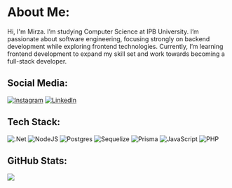 # About Me:

Hi, I'm Mirza. I’m studying Computer Science at IPB University. I’m passionate about software engineering, focusing strongly on backend development while exploring frontend technologies. Currently, I’m learning frontend development to expand my skill set and work towards becoming a full-stack developer.

## Social Media:

[![Instagram](https://img.shields.io/badge/Instagram-%23E4405F.svg?logo=Instagram&logoColor=white)](https://instagram.com/mirzahafizm) [![LinkedIn](https://img.shields.io/badge/LinkedIn-%230077B5.svg?logo=linkedin&logoColor=white)](https://linkedin.com/in/mirzahm)

## Tech Stack:

![.Net](https://img.shields.io/badge/.NET-5C2D91?style=for-the-badge&logo=.net&logoColor=white) ![NodeJS](https://img.shields.io/badge/node.js-6DA55F?style=for-the-badge&logo=node.js&logoColor=white) ![Postgres](https://img.shields.io/badge/postgres-%23316192.svg?style=for-the-badge&logo=postgresql&logoColor=white) ![Sequelize](https://img.shields.io/badge/Sequelize-52B0E7?style=for-the-badge&logo=Sequelize&logoColor=white) ![Prisma](https://img.shields.io/badge/Prisma-3982CE?style=for-the-badge&logo=Prisma&logoColor=white) ![JavaScript](https://img.shields.io/badge/javascript-%23323330.svg?style=for-the-badge&logo=javascript&logoColor=%23F7DF1E) ![PHP](https://img.shields.io/badge/php-%23777BB4.svg?style=for-the-badge&logo=php&logoColor=white)

## GitHub Stats:

![](https://github-readme-stats.vercel.app/api/top-langs/?username=mirzahafizm&theme=dark&hide_border=false&include_all_commits=false&count_private=false&layout=compact)
